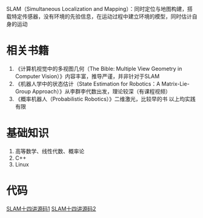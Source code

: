 SLAM（Simultaneous Localization and Mapping）：同时定位与地图构建，搭载特定传感器，没有环境的先验信息，在运动过程中建立环境的模型，同时估计自身的运动
# 相关书籍
1. 《计算机视觉中的多视图几何（The Bible: Multiple View Geometry in Computer Vision）》内容丰富，推导严谨，并非针对于SLAM
2. 《机器人学中的状态估计（State Estimation for Robotics：A Matrix-Lie-Group Approach）》从李群李代数出发，理论较深（有课程视频）
3. 《概率机器人（Probabilistic Robotics）》二维激光，比较早的书
以上均实践有限
# 基础知识
1. 高等数学、线性代数、概率论
2. C++
3. Linux
# 代码
[SLAM十四讲源码1](https://github.com/gaoxiang12/slambook)
[SLAM十四讲源码2](https://github.com/gaoxiang12/slambook2)
